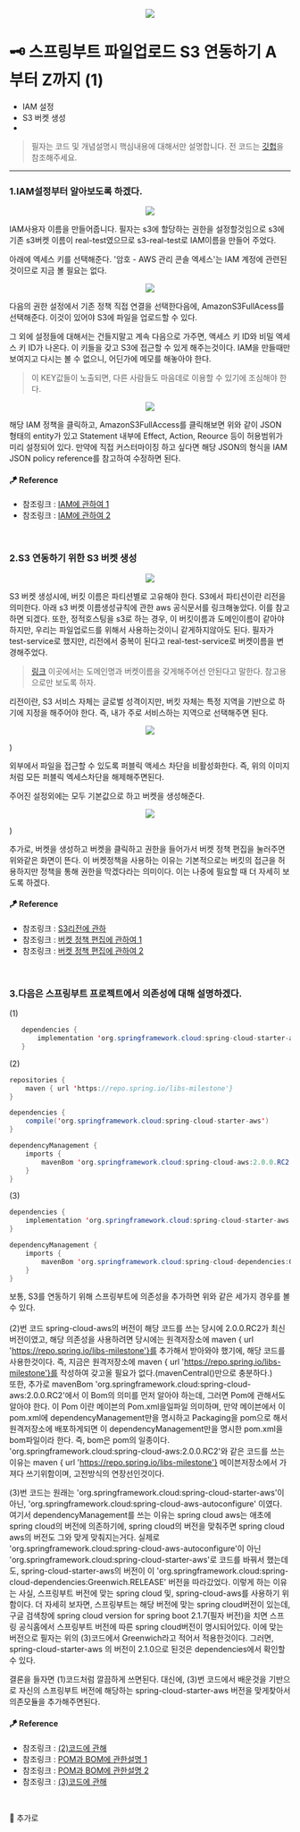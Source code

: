 <p align="center">
    <img src="https://user-images.githubusercontent.com/59492312/148671338-fb2f1d35-9ea1-4da9-bccd-3b88c2c8c4c1.png">
    </p>

# 🗝 스프링부트 파일업로드 S3 연동하기 A부터 Z까지 (1)

* IAM 설정
* S3 버켓 생성
* 

> 필자는 코드 및 개념설명시 핵심내용에 대해서만 설명합니다. 전 코드는 [깃헙](https://github.com/sooolog/dev-spring-springboot)을 참조해주세요.
* * *



### 1.IAM설정부터 알아보도록 하겠다.

<p align="center">
<img src="https://user-images.githubusercontent.com/59492312/147724488-d348165e-a543-42d8-9458-f9e239d232f4.png">
</p>

IAM사용자 이름을 만들어줍니다. 필자는 s3에 할당하는 권한을 설정할것임으로 s3에 기존 s3버켓 이름이 real-test였으므로
s3-real-test로 IAM이름을 만들어 주었다.

아래에 엑세스 키를 선택해준다. '암호 - AWS 관리 콘솔 엑세스'는 IAM 계정에 관련된것이므로 지금 볼 필요는 없다.

<p align="center">
<img src="https://user-images.githubusercontent.com/59492312/147724499-47957921-f40b-470b-b676-16106ade09b9.png">
</p>

다음의 권한 설정에서 기존 정책 직접 연결을 선택한다음에, AmazonS3FullAcess를 선택해준다. 이것이 있어야 S3에 파일을 업로드할 수 있다.

그 외에 설정들에 대해서는 건들지말고 계속 다음으로 가주면, 액세스 키 ID와 비밀 엑세스 키 ID가 나온다.
이 키들을 갖고 S3에 접근할 수 있게 해주는것이다. IAM을 만들때만 보여지고 다시는 볼 수 없으니, 어딘가에 메모를
해놓아야 한다.

> 이 KEY값들이 노출되면, 다른 사람들도 마음데로 이용할 수 있기에 조심해야 한다. 

<p align="center">
<img src="https://user-images.githubusercontent.com/59492312/147725487-6e3a61b1-9d79-418f-9286-7c92f29fc61d.png">
</p>

해당 IAM 정책을 클릭하고, AmazonS3FullAccess를 클릭해보면 위와 같이 JSON 형태의 entity가 있고 Statement 내부에 Effect, Action, 
Reource 등이 허용범위가 미리 설정되어 있다. 만약에 직접 커스터마이징 하고 싶다면 해당 JSON의 형식을 IAM JSON policy reference를 참고하여 수정하면 된다.

#### 🪁 Reference
* 참조링크 : [IAM에 관하여 1](https://devlog-wjdrbs96.tistory.com/323)
* 참조링크 : [IAM에 관하여 2](https://bgpark.tistory.com/127)

<br>



### 2.S3 연동하기 위한 S3 버켓 생성 

<p align="center">
<img src="https://user-images.githubusercontent.com/59492312/147722815-c4f3aeeb-0a94-4464-b6c0-04b16b89f964.png">
</p>

S3 버켓 생성시에, 버킷 이름은 파티션별로 고유해야 한다. S3에서 파티션이란 리전을 의미한다.
아래 s3 버켓 이름생성규칙에 관한 aws 공식문서를 링크해놓았다. 이를 참고하면 되겠다. 또한, 정적호스팅을
s3로 하는 경우, 이 버킷이름과 도메인이름이 같아야 하지만, 우리는 파일업로드를 위해서 사용하는것이니 같게하지않아도 된다.
필자가 test-service로 했지만, 리전에서 중복이 된다고 real-test-service로 버켓이름을 변경해주었다. 

> [링크](https://yuda.dev/251) 이곳에서는 도메인명과 버켓이름을 갖게해주어선 안된다고 말한다. 참고용으로만 보도록 하자.

리전이란, S3 서비스 자체는 글로벌 성격이지만, 버킷 자체는 특정 지역을 기반으로 하기에 지정을 해주어야 한다. 즉, 내가 주로 서비스하는 지역으로
선택해주면 된다.

<p align="center">
<img src="https://user-images.githubusercontent.com/59492312/147722820-dddb33f6-aa38-4699-affb-d0527ce79426.png">
</p>)

외부에서 파일을 접근할 수 있도록 퍼블릭 액세스 차단을 비활성화한다. 즉, 위의 이미지처럼 모든 퍼블릭 엑세스차단을 해제해주면된다.

주어진 설정외에는 모두 기본값으로 하고 버켓을 생성해준다.

<p align="center">
<img src="https://user-images.githubusercontent.com/59492312/147730558-8d816f36-7f78-4bb3-823d-655b8ecd1055.png">
</p>)

추가로, 버켓을 생성하고 버켓을 클릭하고 권한을 들어가서 버켓 정책 편집을 눌러주면 위와같은 화면이 뜬다. 이 버켓정책을 사용하는 이유는
기본적으로는 버킷의 접근을 허용하지만 정책을 통해 권한을 막겠다라는 의미이다. 이는 나중에 필요할 때 더 자세히 보도록 하겠다.

#### 🪁 Reference
* 참조링크 : [S3리전에 관하](https://blog.naver.com/minza1215/222541017141) 
* 참조링크 : [버켓 정책 편집에 관하여 1](https://devlog-wjdrbs96.tistory.com/323)
* 참조링크 : [버켓 정책 편집에 관하여 2](https://victorydntmd.tistory.com/334)

<br>



### 3.다음은 스프링부트 프로젝트에서 의존성에 대해 설명하겠다.

(1)
```java
   dependencies {
       implementation 'org.springframework.cloud:spring-cloud-starter-aws:2.1.0.RELEASE'
   }
```

(2)
```java
repositories {
    maven { url 'https://repo.spring.io/libs-milestone'}
}

dependencies {
    compile('org.springframework.cloud:spring-cloud-starter-aws')
}

dependencyManagement {
    imports {
        mavenBom 'org.springframework.cloud:spring-cloud-aws:2.0.0.RC2'
    }
}
```

(3)
```java
dependencies {
    implementation 'org.springframework.cloud:spring-cloud-starter-aws'
}

dependencyManagement {
    imports {
        mavenBom 'org.springframework.cloud:spring-cloud-dependencies:Greenwich.RELEASE'
    }
}
```

보통, S3를 연동하기 위해 스프링부트에 의존성을 추가하면 위와 같은 세가지 경우를 볼 수 있다.   
<br>
(2)번 코드 spring-cloud-aws의 버전이 해당 코드를 쓰는 당시에 2.0.0.RC2가 최신버전이였고, 해당 의존성을 사용하려면 당시에는 원격저장소에 maven { url 'https://repo.spring.io/libs-milestone'}를 추가해서 받아와야
했기에, 해당 코드를 사용한것이다. 즉, 지금은 원격저장소에 maven { url 'https://repo.spring.io/libs-milestone'}를 작성하여 갖고올 필요가 없다.(mavenCentral()만으로 충분하다.)     
또한, 추가로 mavenBom 'org.springframework.cloud:spring-cloud-aws:2.0.0.RC2'에서 이 Bom의 의미를 먼저 알아야 하는데, 그러면 Pom에 관해서도 알아야 한다. 이 Pom 이란 메이븐의 Pom.xml을일파일 의미하며, 만약
메이븐에서 이 pom.xml에 dependencyManagement만을 명시하고 Packaging을 pom으로 해서 원격저장소에 배포하게되면 이 dependencyManagement만을 명시한 pom.xml을 bom파일이라 한다. 즉, bom은 pom의 일종이다.
'org.springframework.cloud:spring-cloud-aws:2.0.0.RC2'와 같은 코드를 쓰는이유는 maven { url 'https://repo.spring.io/libs-milestone'} 메이븐저장소에서 가져다 쓰기위함이며, 고전방식의 연장선인것이다.

(3)번 코드는 원래는 'org.springframework.cloud:spring-cloud-starter-aws'이 아닌, 'org.springframework.cloud:spring-cloud-aws-autoconfigure' 이였다. 여기서 dependencyManagement를 쓰는 이유는
spring cloud aws는 애초에 spring cloud의 버전에 의존하기에, spring cloud의 버전을 맞춰주면 spring cloud aws의 버전도 그와 맞게 맞춰지는거다. 실제로 'org.springframework.cloud:spring-cloud-aws-autoconfigure'이
아닌 'org.springframework.cloud:spring-cloud-starter-aws'로 코드를 바꿔서 했는데도, spring-cloud-starter-aws의 버전이 이 'org.springframework.cloud:spring-cloud-dependencies:Greenwich.RELEASE' 버전을
따라갔었다. 이렇게 하는 이유는 사실, 스프링부트 버전에 맞는 spring cloud 및, spring-cloud-aws를 사용하기 위함이다. 더 자세히 보자면, 스프링부트는 해당 버전에 맞는 spring cloud버전이 있는데, 구글 검색창에 spring cloud version
for spring boot 2.1.7(필자 버전)을 치면 스프링 공식홈에서 스프링부트 버전에 따른 spring cloud버전이 명시되어있다. 이에 맞는 버전으로 필자는 위의 (3)코드에서 Greenwich라고 적어서 적용한것이다. 그러면, spring-cloud-starter-aws
의 버전이 2.1.0으로 된것은 dependencies에서 확인할 수 있다.

결론을 들자면 (1)코드처럼 깔끔하게 쓰면된다. 대신에, (3)번 코드에서 배운것을 기반으로 자신의 스프링부트 버전에 해당하는 spring-cloud-starter-aws 버전을 맞게찾아서 의존모듈을 추가해주면된다.

#### 🪁 Reference
* 참조링크 : [(2)코드에 관해](https://jojoldu.tistory.com/300) 
* 참조링크 : [POM과 BOM에 관한설명 1](https://simongs.tistory.com/49)
* 참조링크 : [POM과 BOM에 관한설명 2](https://findmypiece.tistory.com/101)
* 참조링크 : [(3)코드에 관해](https://bgpark.tistory.com/127)

<br>



🚀 추가로